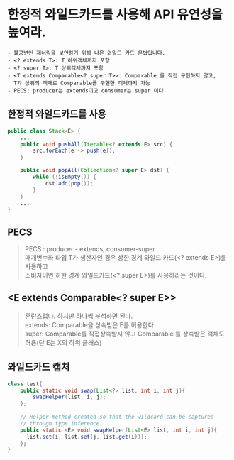 # 한정적 와일드카드를 사용해 API 유연성을 높여라.

```text
- 불공변인 제너릭을 보안하기 위해 나온 와일드 카드 문법입니다. 
- <? extends T>: T 하위객체까지 포함 
- <? super T>: T 상위객체까지 포함
- <T extends Comparable<? super T>>: Comparable 를 직접 구현하지 않고, 
  T가 상위의 객체로 Comparable를 구현한 객체까지 가능
- PECS: producer는 extends이고 consumer는 super 이다
```

## 한정적 와일드카드를 사용
```java
public class Stack<E> {
    ...
    public void pushAll(Iterable<? extends E> src) {
        src.forEach(e -> push(e));
    }

    public void popAll(Collection<? super E> dst) {
        while (!isEmpty()) {
            dst.add(pop());
        }
    }
    ...
}
```

## PECS
> PECS : producer - extends, consumer-super  
> 매개변수화 타입 T가 생산자인 경우 상한 경계 와일드 카드(<? extends E>)를 사용하고  
> 소비자이면 하한 경계 와일드카드(<? super E>)를 사용하라는 것이다.

## <E extends Comparable<? super E>>
> 혼란스럽다. 하지만 하나씩 분석하면 된다.  
> extends: Comparable을 상속받은 E를 허용한다  
> super: Comparable<E>를 직접상속받지 않고 Comparable<X> 를 상속받은 객체도 허용(단 E는 X의 하위 클래스)


## 와일드카드 캡처
```java
class test{
    public static void swap(List<?> list, int i, int j){
        swapHelper(list, i, j);
    };
    
    // Helper method created so that the wildcard can be captured
    // through type inference.
    public static <E> void swapHelper(List<E> list, int i, int j){
      list.set(i, list.set(j, list.get(i)));
    };
}
```